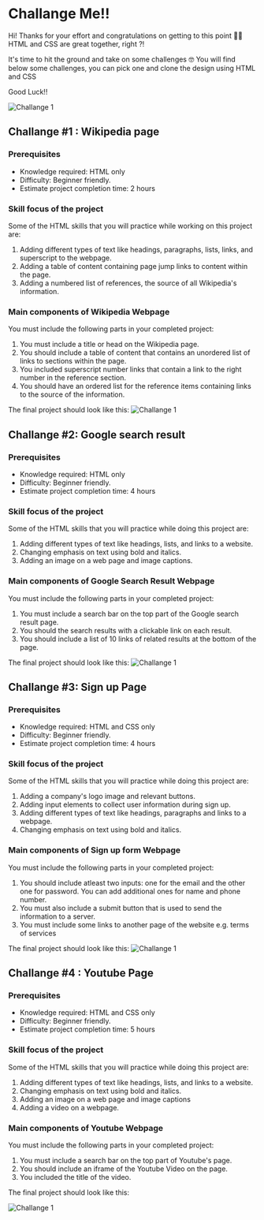 # Challange Me!!
Hi! Thanks for your effort and congratulations on getting to this point 🎉🎉 HTML and CSS are great together, right ?!

It's time to hit the ground and take on some challenges 🤓
You will find below some challenges, you can pick one and clone the design using HTML and CSS

Good Luck!!

![Challange 1 ](https://media.tenor.com/images/33d87f942ace99852790e856e7274081/tenor.gif)

## Challange #1 :  Wikipedia page
### Prerequisites

-   Knowledge required: HTML only
-   Difficulty: Beginner friendly.
-   Estimate project completion time: 2 hours

### Skill focus of the project

Some of the HTML skills that you will practice while working on this project are:

1.  Adding different types of text like headings, paragraphs, lists, links, and superscript to the webpage.
2.  Adding a table of content containing page jump links to content within the page.
3.  Adding a numbered list of references, the source of all Wikipedia's information.

### Main components of Wikipedia Webpage

You must include the following parts in your completed project:

1.  You must include a title or head on the Wikipedia page.
2.  You should include a table of content that contains an unordered list of links to sections within the page.
3.  You included superscript number links that contain a link to the right number in the reference section.
4.  You should have an ordered list for the reference items containing links to the source of the information.

The final project should look like this:
![Challange 1 ](https://devpractical.com/public/2020/html-project-wikipedia-main-image.jpg)


## Challange #2: Google search result
### Prerequisites

-   Knowledge required: HTML only
-   Difficulty: Beginner friendly.
-   Estimate project completion time: 4 hours

### Skill focus of the project

Some of the HTML skills that you will practice while doing this project are:

1.  Adding different types of text like headings, lists, and links to a website.
2.  Changing emphasis on text using bold and italics.
3.  Adding an image on a web page and image captions.

### Main components of Google Search Result Webpage

You must include the following parts in your completed project:

1.  You must include a search bar on the top part of the Google search result page.
2.  You should the search results with a clickable link on each result.
3.  You should include a list of 10 links of related results at the bottom of the page.

The final project should look like this:
![Challange 1 ](https://storage.googleapis.com/support-forums-api/attachment/thread-29368724-17177357624889599989.png)


## Challange #3: Sign up Page 
### Prerequisites
-   Knowledge required: HTML and CSS only
-   Difficulty: Beginner friendly.
-   Estimate project completion time: 4 hours

### Skill focus of the project

Some of the HTML skills that you will practice while doing this project are:

1.  Adding a company's logo image and relevant buttons.
2.  Adding input elements to collect user information during sign up.
3.  Adding different types of text like headings, paragraphs and links to a webpage.
4.  Changing emphasis on text using bold and italics.

### Main components of Sign up form Webpage

You must include the following parts in your completed project:

1.  You should include atleast two inputs: one for the email and the other one for password. You can add additional ones for name and phone number.
2.  You must also include a submit button that is used to send the information to a server.
3.  You must include some links to another page of the website e.g. terms of services

The final project should look like this:
![Challange 1 ](https://cdn.freshdesignweb.com/wp-content/uploads/site/Simple-signup-form-v2.jpg)

## Challange #4 : Youtube Page
### Prerequisites

-   Knowledge required: HTML and CSS only
-   Difficulty: Beginner friendly.
-   Estimate project completion time: 5 hours

### Skill focus of the project

Some of the HTML skills that you will practice while doing this project are:

1.  Adding different types of text like headings, lists, and links to a website.
2.  Changing emphasis on text using bold and italics.
3.  Adding an image on a web page and image captions
4. Adding a video on a webpage.

### Main components of Youtube Webpage

You must include the following parts in your completed project:

1.  You must include a search bar on the top part of Youtube's page.
2.  You should include an iframe of the Youtube Video on the page.
3.  You included the title of the video.

The final project should look like this:


![Challange 1 ](https://lh3.googleusercontent.com/proxy/vKwaHIbQY9kPlS89Bz0YS3MeABzqiGU2rbMoKnNM2xQvZUx_baPG8sM0sUEFTG_Zto2Zn-nE_1hk6VA3B5ioivw1XccJaUQ-_5Ag95ukEsrecZmR71EPzkdA)
